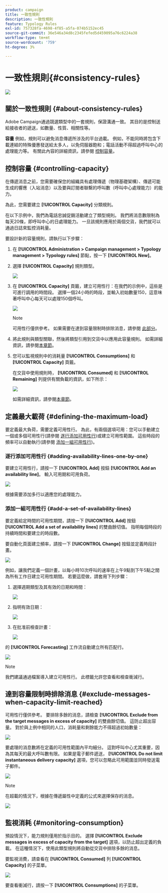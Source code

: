 ```yaml
---
product: campaign
title: 一致性規則
description: 一致性規則
feature: Typology Rules
exl-id: 757328fa-4698-4f85-a5fa-074b5152ec45
source-git-commit: 36e546a34d8c2345fefed5d459095a76c6224a38
workflow-type: tm+mt
source-wordcount: '759'
ht-degree: 3%

---
```


# 一致性規則{#consistency-rules}

![](../../assets/common.svg)

## 關於一致性規則 {#about-consistency-rules}

Adobe Campaign通過競選類型中的一套規則，保證溝通一致。 其目的是控制送給接收者的遞送，如數量、性質、相關性等。

**容量** 例如，規則可以避免消息傳遞所涉及的平台過載。 例如，不能同時將包含下載連結的特殊優惠發送給太多人，以免伺服器飽和；電話活動不得超過呼叫中心的處理能力等。 有關此內容的詳細資訊，請參閱 [控制容量](#controlling-capacity)。

## 控制容量 {#controlling-capacity}

在傳遞消息之前，您需要確保您的組織具有處理傳遞（物理基礎架構）、傳遞可能生成的響應（入站消息）以及要與訂閱者聯繫的呼叫數（呼叫中心處理能力）的能力。

為此，您需要建立 **[!UICONTROL Capacity]** 分類規則。

在以下示例中，我們為電話忠誠促銷活動建立了類型規則。 我們將消息數限制為每天20條，即呼叫中心的日處理能力。 一旦該規則應用於兩個交貨，我們就可以通過日誌來監控消耗量。

要設計新的容量規則，請執行以下步驟：

1. 在 **[!UICONTROL Administration > Campaign management > Typology management > Typology rules]** 節點，按一下 **[!UICONTROL New]**。
1. 選擇 **[!UICONTROL Capacity]** 規則類型。

   ![](assets/campaign_opt_create_capacity_01.png)

1. 在 **[!UICONTROL Capacity]** 頁籤，建立可用性行：在我們的示例中，這些是可進行調用的時間段。 選擇一個24小時的時段，並輸入初始數量150，這意味著呼叫中心每天可以處理150個呼叫。

   ![](assets/campaign_opt_create_capacity_02.png)

   >[!NOTE]
   >
   >可用性行僅供參考。 如果需要在達到容量限制時排除消息，請參閱 [此部分](#exclude-messages-when-capacity-limit-reached)。

1. 將此規則與類型關聯，然後將類型引用到交貨中以應用此容量規則。 如需詳細資訊，請參閱[本章節](applying-rules.md#applying-a-typology-to-a-delivery)。
1. 您可以監視規則中的消耗量 **[!UICONTROL Consumptions]** 和 **[!UICONTROL Capacity]** 頁籤。

   在交貨中使用規則時， **[!UICONTROL Consumed]** 和 **[!UICONTROL Remaining]** 列提供有關負載的資訊，如下所示：

   ![](assets/campaign_opt_create_capacity_03.png)

   如需詳細資訊，請參閱[本章節](#monitoring-consumption)。

## 定義最大載荷 {#defining-the-maximum-load}

要定義最大負荷，需要定義可用性行。 為此，有兩個選項可用：您可以手動建立一個或多個可用性行(請參閱 [逐行添加可用性行](#adding-availability-lines-one-by-one))或建立可用性範圍。 這些時段的頻率可以自動執行(請參閱 [添加一組可用性行](#add-a-set-of-availability-lines))。

### 逐行添加可用性行 {#adding-availability-lines-one-by-one}

要建立可用性行，請按一下 **[!UICONTROL Add]** 按鈕 **[!UICONTROL Add an availability line]**。 輸入可用期和可用負荷。

![](assets/campaign_opt_create_capacity_02.png)

根據需要添加多行以適應您的處理能力。

### 添加一組可用性行 {#add-a-set-of-availability-lines}

要定義給定時間的可用性期間，請按一下 **[!UICONTROL Add]** 按鈕 **[!UICONTROL Add a set of availability lines]** 的雙曲餘切值。 指明每個時段的持續時間和要建立的時段數。

要自動化頁面建立頻率，請按一下 **[!UICONTROL Change]** 按鈕並定義時段計畫。

![](assets/campaign_opt_create_capacity_07.png)

例如，讓我們定義一個計畫，以每小時10次呼叫的速率在上午9點到下午5點之間為所有工作日建立可用性期間。 若要這麼做，請套用下列步驟：

1. 選擇週期類型及其有效的日期和時間：

   ![](assets/campaign_opt_create_capacity_08.png)

1. 指明有效日期：

   ![](assets/campaign_opt_create_capacity_09.png)

1. 在批准前檢查計畫：

   ![](assets/campaign_opt_create_capacity_10.png)

的 **[!UICONTROL Forecasting]** 工作流自動建立所有匹配行。

![](assets/campaign_opt_create_capacity_12.png)

>[!NOTE]
>
>我們建議通過檔案導入建立可用性行。 此標籤允許您查看和檢查衝減行。

## 達到容量限制時排除消息 {#exclude-messages-when-capacity-limit-reached}

可用性行僅供參考。 要排除多餘的消息，請檢查 **[!UICONTROL Exclude from the target messages in excess of capacity]** 的雙曲餘切值。 這防止超出容量。 對於與上例中相同的人口，消耗量和剩餘能力不得超過初始數量：

![](assets/campaign_opt_create_capacity_04.png)

要處理的消息數將在定義的可用性範圍內平均細分。 這對呼叫中心尤其重要，因為其每天的最大呼叫數有限。 如果是電子郵件遞送， **[!UICONTROL Do not limit instantaneous delivery capacity]** 選項，您可以忽略此可用範圍並同時發送電子郵件。

![](assets/campaign_opt_create_capacity_05.png)

>[!NOTE]
>
>在超載的情況下，根據在傳遞屬性中定義的公式來選擇保存的消息。

![](assets/campaign_opt_create_capacity_06.png)

## 監視消耗 {#monitoring-consumption}

預設情況下，能力規則僅用於指示目的。 選擇 **[!UICONTROL Exclude messages in excess of capacity from the target]** 選項，以防止超出定義的負載。 在這種情況下，使用此類型規則將自動從交貨中排除多餘的消息。

要監視消費，請查看在 **[!UICONTROL Consumed]** 列 **[!UICONTROL Capacity]** 的子菜單。

![](assets/campaign_opt_create_capacity_04.png)

要查看衝減行，請按一下 **[!UICONTROL Consumptions]** 的子菜單。
